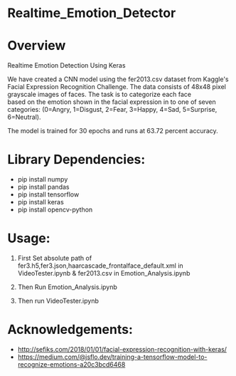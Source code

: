 # Realtime_Emotion_Detector

# Overview
Realtime Emotion Detection Using Keras

We have created a CNN model using the fer2013.csv dataset from Kaggle's Facial Expression Recognition 
Challenge. The data consists of 48x48 pixel grayscale images of faces. The task is to categorize each face  
based on the emotion shown in the facial expression in to one of seven categories:
(0=Angry, 1=Disgust, 2=Fear, 3=Happy, 4=Sad, 5=Surprise, 6=Neutral).

The model is trained for 30 epochs and runs at 63.72 percent accuracy.

# Library Dependencies:
* pip install numpy
* pip install pandas
* pip install tensorflow
* pip install keras
* pip install opencv-python

# Usage:

  

 1. First Set absolute path of
    fer3.h5,fer3.json,haarcascade_frontalface_default.xml in   
    VideoTester.ipynb & fer2013.csv in Emotion_Analysis.ipynb

 
   

 1. Then Run Emotion_Analysis.ipynb

 
   

 1. Then run VideoTester.ipynb

# Acknowledgements:
* http://sefiks.com/2018/01/01/facial-expression-recognition-with-keras/
* https://medium.com/@jsflo.dev/training-a-tensorflow-model-to-recognize-emotions-a20c3bcd6468
